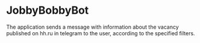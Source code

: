 # JobbyBobbyBot
The application sends a message with information about the vacancy published on hh.ru in telegram to the user, according to the specified filters.
